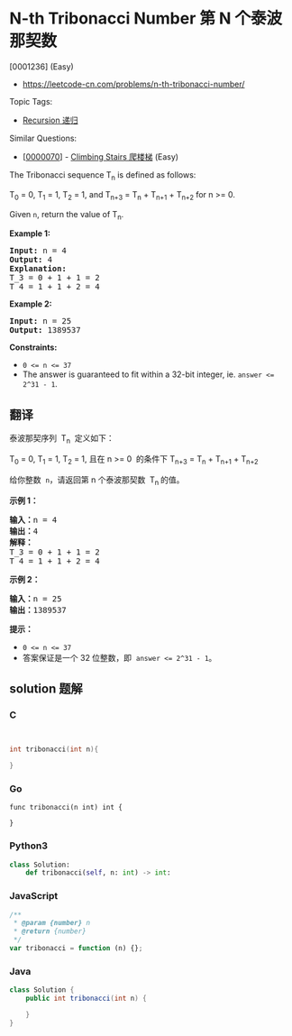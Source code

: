 # N-th Tribonacci Number 第 N 个泰波那契数

[0001236] (Easy)

- https://leetcode-cn.com/problems/n-th-tribonacci-number/

Topic Tags:

- [Recursion 递归](https://leetcode-cn.com/tag/recursion/)

Similar Questions:

- [[0000070](https://leetcode-cn.com/problems/climbing-stairs/)] - [Climbing Stairs 爬楼梯](./0000070.climbing-stairs.md) (Easy)

The Tribonacci sequence T<sub>n</sub> is defined as follows:

T<sub>0</sub> = 0, T<sub>1</sub> = 1, T<sub>2</sub> = 1, and T<sub>n+3</sub> = T<sub>n</sub> + T<sub>n+1</sub> + T<sub>n+2</sub> for n >= 0.

Given `n`, return the value of T<sub>n</sub>.

**Example 1:**

<pre><strong>Input:</strong> n = 4
<strong>Output:</strong> 4
<strong>Explanation:</strong>
T_3 = 0 + 1 + 1 = 2
T_4 = 1 + 1 + 2 = 4
</pre>

**Example 2:**

<pre><strong>Input:</strong> n = 25
<strong>Output:</strong> 1389537
</pre>

**Constraints:**

- `0 <= n <= 37`
- The answer is guaranteed to fit within a 32-bit integer, ie. `answer <= 2^31 - 1`.

## 翻译

泰波那契序列  T<sub>n</sub>  定义如下：

T<sub>0</sub> = 0, T<sub>1</sub> = 1, T<sub>2</sub> = 1, 且在 n >= 0  的条件下 T<sub>n+3</sub> = T<sub>n</sub> + T<sub>n+1</sub> + T<sub>n+2</sub>

给你整数  `n`，请返回第 n 个泰波那契数  T<sub>n </sub> 的值。

**示例 1：**

<pre><strong>输入：</strong>n = 4
<strong>输出：</strong>4
<strong>解释：</strong>
T_3 = 0 + 1 + 1 = 2
T_4 = 1 + 1 + 2 = 4
</pre>

**示例 2：**

<pre><strong>输入：</strong>n = 25
<strong>输出：</strong>1389537
</pre>

**提示：**

- `0 <= n <= 37`
- 答案保证是一个 32 位整数，即  `answer <= 2^31 - 1`。

## solution 题解

### C

```c


int tribonacci(int n){

}


```

### Go

```golang
func tribonacci(n int) int {

}
```

### Python3

```python
class Solution:
    def tribonacci(self, n: int) -> int:

```

### JavaScript

```javascript
/**
 * @param {number} n
 * @return {number}
 */
var tribonacci = function (n) {};
```

### Java

```java
class Solution {
    public int tribonacci(int n) {

    }
}
```
